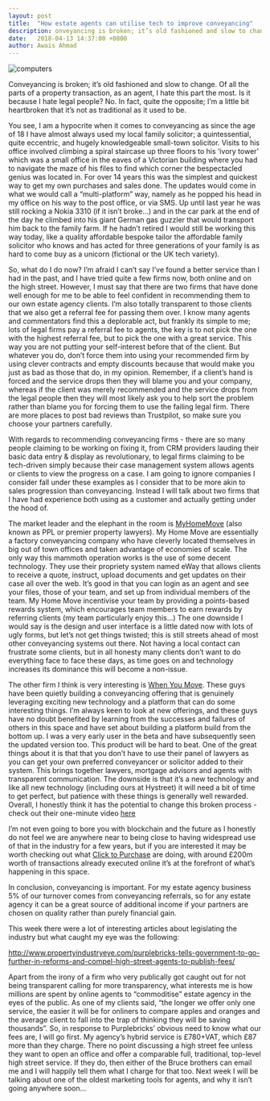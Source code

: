 ```yaml
---
layout: post
title:  "How estate agents can utilise tech to improve conveyancing"
description: onveyancing is broken; it’s old fashioned and slow to change. Of all the parts of a property transaction, as an agent, I hate...
date:   2018-04-13 14:37:00 +0800
author: Awais Ahmad
---
```


![computers]({{site.url}}/images/typewriter.jpg)

Conveyancing is broken; it’s old fashioned and slow to change. Of all the parts of a property transaction, as an agent, I hate this part the most. Is it because I hate legal people? No. In fact, quite the opposite; I’m a little bit heartbroken that it’s not as traditional as it used to be.

<!--more-->

You see, I am a hypocrite when it comes to conveyancing as since the age of 18 I have almost always used my local family solicitor; a quintessential, quite eccentric, and hugely knowledgeable small-town solicitor. Visits to his office involved climbing a spiral staircase up three floors to his ‘ivory tower’ which was a small office in the eaves of a Victorian building where you had to navigate the maze of his files to find which corner the bespectacled genius was located in. For over 14 years this was the simplest and quickest way to get my own purchases and sales done. The updates would come in what we would call a “multi-platform” way, namely as he popped his head in my office on his way to the post office, or via SMS. Up until last year he was still rocking a Nokia 3310 (if it isn’t broke…) and in the car park at the end of the day he climbed into his giant German gas guzzler that would transport him back to the family farm.  If he hadn’t retired I would still be working this way today, like a quality affordable bespoke tailor the affordable family solicitor who knows and has acted for three generations of your family is as hard to come buy as a unicorn (fictional or the UK tech variety).

So, what do I do now? I’m afraid I can’t say I’ve found a better service than I had in the past, and I have tried quite a few firms now, both online and on the high street. However, I must say that there are two firms that have done well enough for me to be able to feel confident in recommending them to our own estate agency clients. I’m also totally transparent to those clients that we also get a referral fee for passing them over. I know many agents and commentators find this a deplorable act, but frankly its simple to me; lots of legal firms pay a referral fee to agents, the key is to not pick the one with the highest referral fee, but to pick the one with a great service. This way you are not putting your self-interest before that of the client. But whatever you do, don’t force them into using your recommended firm by using clever contracts and empty discounts because that would make you just as bad as those that do, in my opinion. Remember, if a client’s hand is forced and the service drops then they will blame you and your company, whereas if the client was merely recommended and the service drops from the legal people then they will most likely ask you to help sort the problem rather than blame you for forcing them to use the failing legal firm. There are more places to post bad reviews than Trustpilot, so make sure you choose your partners carefully.

With regards to recommending conveyancing firms - there are so many people claiming to be working on fixing it, from CRM providers lauding their basic data entry & display as revolutionary, to legal firms claiming to be tech-driven simply because their case management system allows agents or clients to view the progress on a case. I am going to ignore companies I consider fall under these examples as I consider that to be more akin to sales progression than conveyancing. Instead I will talk about two firms that I have had experience both using as a customer and actually getting under the hood of.

The market leader and the elephant in the room is <a href="https://www.myhomemove.com/">MyHomeMove</a> (also known as PPL or premier property lawyers). My Home Move are essentially a factory conveyancing company who have cleverly located themselves in big out of town offices and taken advantage of economies of scale. The only way this mammoth operation works is the use of some decent technology. They use their propriety system named eWay that allows clients to receive a quote, instruct, upload documents and get updates on their case all over the web. It’s good in that you can login as an agent and see your files, those of your team, and set up from individual members of the team. My Home Move incentivise your team by providing a points-based rewards system, which encourages team members to earn rewards by referring clients (my team particularly enjoy this…) The one downside I would say is the design and user interface is a little dated now with lots of ugly forms, but let’s not get things twisted; this is still streets ahead of most other conveyancing systems out there. Not having a local contact can frustrate some clients, but in all honesty many clients don’t want to do everything face to face these days, as time goes on and technology increases its dominance this will become a non-issue.

The other firm I think is very interesting is <a href="https://whenyoumove.com/">When You Move</a>. These guys have been quietly building a conveyancing offering that is genuinely leveraging exciting new technology and a platform that can do some interesting things. I’m always keen to look at new offerings, and these guys have no doubt benefited by learning from the successes and failures of others in this space and have set about building a platform build from the bottom up. I was a very early user in the beta and have subsequently seen the updated version too. This product will be hard to beat. One of the great things about it is that that you don’t have to use their panel of lawyers as you can get your own preferred conveyancer or solicitor added to their system. This brings together lawyers, mortgage advisors and agents with transparent communication. The downside is that it’s a new technology and like all new technology (including ours at Hystreet) it will need a bit of time to get perfect, but patience with these things is generally well rewarded. Overall, I honestly think it has the potential to change this broken process - check out their one-minute video <a href="https://vimeo.com/251635306">here</a>

I’m not even going to bore you with blockchain and the future as I honestly do not feel we are anywhere near to being close to having widespread use of that in the industry for a few years, but if you are interested it may be worth checking out what <a href="http://www.clicktopurchase.com">Click to Purchase</a> are doing, with around £200m worth of transactions already executed online it’s at the forefront of what’s happening in this space.

In conclusion, conveyancing is important. For my estate agency business 5% of our turnover comes from conveyancing referrals, so for any estate agency it can be a great source of additional income if your partners are chosen on quality rather than purely financial gain.

This week there were a lot of interesting articles about legislating the industry but what caught my eye was the following:

<a href="http://www.propertyindustryeye.com/purplebricks-tells-government-to-go-further-in-reforms-and-compel-high-street-agents-to-publish-fees/">http://www.propertyindustryeye.com/purplebricks-tells-government-to-go-further-in-reforms-and-compel-high-street-agents-to-publish-fees/</a>

Apart from the irony of a firm who very publically got caught out for not being transparent calling for more transparency, what interests me is how millions are spent by online agents to “commoditise” estate agency in the eyes of the public. As one of my clients said, “the longer we offer only one service, the easier it will be for onliners to compare apples and oranges and the average client to fall into the trap of thinking they will be saving thousands”.
So, in response to Purplebricks’ obvious need to know what our fees are, I will go first. My agency’s hybrid service is £780+VAT, which £87 more than they charge. There no point discussing a high street fee unless they want to open an office and offer a comparable full, traditional, top-level high street service. If they do, then either of the Bruce brothers can email me and I will happily tell them what I charge for that too.
Next week I will be talking about one of the oldest marketing tools for agents, and why it isn’t going anywhere soon…
